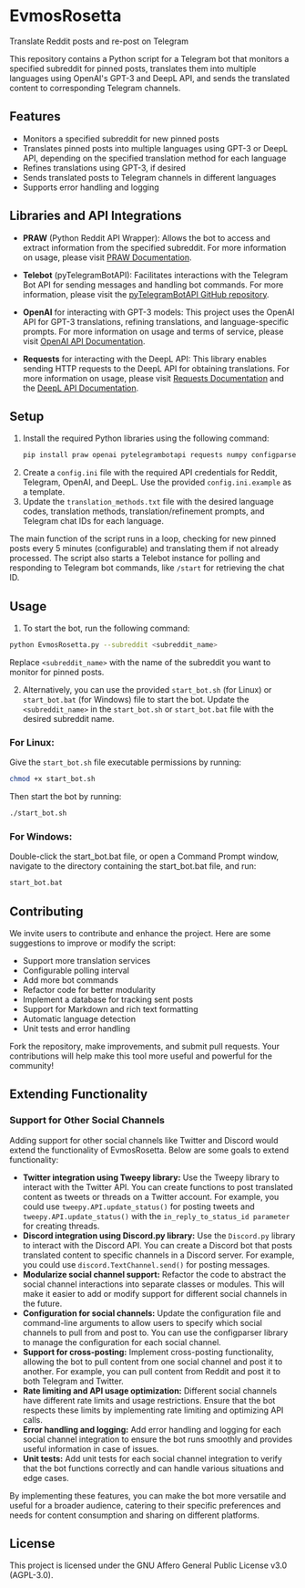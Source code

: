 # EvmosRosetta
Translate Reddit posts and re-post on Telegram

This repository contains a Python script for a Telegram bot that monitors a specified subreddit for pinned posts, translates them into multiple languages using OpenAI's GPT-3 and DeepL API, and sends the translated content to corresponding Telegram channels.

## Features
- Monitors a specified subreddit for new pinned posts
- Translates pinned posts into multiple languages using GPT-3 or DeepL API, depending on the specified translation method for each language
- Refines translations using GPT-3, if desired
- Sends translated posts to Telegram channels in different languages
- Supports error handling and logging

## Libraries and API Integrations
- **PRAW** (Python Reddit API Wrapper): 
  Allows the bot to access and extract information from the specified subreddit. For more information on usage, please visit [PRAW Documentation](https://praw.readthedocs.io/).

- **Telebot** (pyTelegramBotAPI): 
  Facilitates interactions with the Telegram Bot API for sending messages and handling bot commands. For more information, please visit the [pyTelegramBotAPI GitHub repository](https://github.com/eternnoir/pyTelegramBotAPI).

- **OpenAI** for interacting with GPT-3 models: 
  This project uses the OpenAI API for GPT-3 translations, refining translations, and language-specific prompts. For more information on usage and terms of service, please visit [OpenAI API Documentation](https://beta.openai.com/docs/).

- **Requests** for interacting with the DeepL API: 
  This library enables sending HTTP requests to the DeepL API for obtaining translations. For more information on usage, please visit [Requests Documentation](https://docs.python-requests.org/) and the [DeepL API Documentation](https://www.deepl.com/en/docs-api/).


## Setup
1. Install the required Python libraries using the following command:
    ```bash
    pip install praw openai pytelegrambotapi requests numpy configparser
    ```
2. Create a `config.ini` file with the required API credentials for Reddit, Telegram, OpenAI, and DeepL. Use the provided `config.ini.example` as a template.
3. Update the `translation_methods.txt` file with the desired language codes, translation methods, translation/refinement prompts, and Telegram chat IDs for each language.

The main function of the script runs in a loop, checking for new pinned posts every 5 minutes (configurable) and translating them if not already processed. The script also starts a Telebot instance for polling and responding to Telegram bot commands, like `/start` for retrieving the chat ID.

## Usage

1. To start the bot, run the following command:
```bash
python EvmosRosetta.py --subreddit <subreddit_name>
```

Replace `<subreddit_name>` with the name of the subreddit you want to monitor for pinned posts.

2. Alternatively, you can use the provided `start_bot.sh` (for Linux) or `start_bot.bat` (for Windows) file to start the bot. Update the `<subreddit_name>` in the `start_bot.sh` or `start_bot.bat` file with the desired subreddit name.

### For Linux:

Give the `start_bot.sh` file executable permissions by running:
```bash
chmod +x start_bot.sh
```
Then start the bot by running:
```bash
./start_bot.sh
```
### For Windows:

Double-click the start_bot.bat file, or open a Command Prompt window, navigate to the directory containing the start_bot.bat file, and run:
```bash
start_bot.bat
```
## Contributing
We invite users to contribute and enhance the project. Here are some suggestions to improve or modify the script:

- Support more translation services
- Configurable polling interval
- Add more bot commands
- Refactor code for better modularity
- Implement a database for tracking sent posts
- Support for Markdown and rich text formatting
- Automatic language detection
- Unit tests and error handling

Fork the repository, make improvements, and submit pull requests. Your contributions will help make this tool more useful and powerful for the community!

## Extending Functionality
### Support for Other Social Channels
Adding support for other social channels like Twitter and Discord would extend the functionality of EvmosRosetta. Below are some goals to extend functionality:

- **Twitter integration using Tweepy library:** Use the Tweepy library to interact with the Twitter API. You can create functions to post translated content as tweets or threads on a Twitter account. For example, you could use `tweepy.API.update_status()` for posting tweets and `tweepy.API.update_status()` with the `in_reply_to_status_id parameter` for creating threads. 
- **Discord integration using Discord.py library:** Use the `Discord.py` library to interact with the Discord API. You can create a Discord bot that posts translated content to specific channels in a Discord server. For example, you could use `discord.TextChannel.send()` for posting messages.
- **Modularize social channel support:** Refactor the code to abstract the social channel interactions into separate classes or modules. This will make it easier to add or modify support for different social channels in the future.
- **Configuration for social channels:** Update the configuration file and command-line arguments to allow users to specify which social channels to pull from and post to. You can use the configparser library to manage the configuration for each social channel.
- **Support for cross-posting:** Implement cross-posting functionality, allowing the bot to pull content from one social channel and post it to another. For example, you can pull content from Reddit and post it to both Telegram and Twitter.
- **Rate limiting and API usage optimization:** Different social channels have different rate limits and usage restrictions. Ensure that the bot respects these limits by implementing rate limiting and optimizing API calls.
- **Error handling and logging:** Add error handling and logging for each social channel integration to ensure the bot runs smoothly and provides useful information in case of issues.
- **Unit tests:** Add unit tests for each social channel integration to verify that the bot functions correctly and can handle various situations and edge cases.

By implementing these features, you can make the bot more versatile and useful for a broader audience, catering to their specific preferences and needs for content consumption and sharing on different platforms.

## License
This project is licensed under the GNU Affero General Public License v3.0 (AGPL-3.0).
